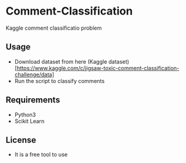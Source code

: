 # Comment-Classification
Kaggle comment classificatio problem

## Usage
- Download dataset from here (Kaggle dataset)[https://www.kaggle.com/c/jigsaw-toxic-comment-classification-challenge/data]
- Run the script to classify comments

## Requirements
- Python3
- Scikit Learn

## License
- It is a free tool to use
